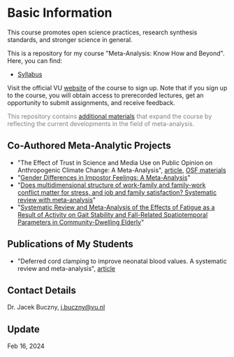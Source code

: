 # Basic Information

This course promotes open science practices, research synthesis standards, and stronger science in general.

This is a repository for my course "Meta-Analysis: Know How and Beyond". Here, you can find:
- [Syllabus](https://github.com/jbuczny/meta-analysis_know_how_and_beyond/blob/main/syllabus.md)

Visit the official VU [website](https://vu.nl/en/education/professionals/courses-programmes/meta-analysis-know-how-and-beyond) of the course to sign up. Note that if you sign up to the course, you will obtain access to prerecorded lectures, get an opportunity to submit assignments, and receive feedback.

<span style="color:grey">This repository contains [additional materials](https://github.com/jbuczny/meta-analysis_know_how_and_beyond/blob/main/additional_materials.md) that expand the course by reflecting the current developments in the field of meta-analysis.</span>

## Co-Authored Meta-Analytic Projects
- "The Effect of Trust in Science and Media Use on Public Opinion on Anthropogenic Climate Change: A Meta-Analysis", [article](https://www.tandfonline.com/doi/full/10.1080/17524032.2023.2280749), [OSF materials](https://osf.io/w3syv/)
- "[Gender Differences in Impostor Feelings: A Meta-Analysis](https://www.crd.york.ac.uk/prospero/display_record.php?RecordID=423443)"
- "[Does multidimensional structure of work-family and family-work conflict matter for stress, and job and family satisfaction? Systematic review with meta-analysis](https://www.crd.york.ac.uk/prospero/display_record.php?RecordID=337199)"
- "[Systematic Review and Meta-Analysis of the Effects of Fatigue as a Result of Activity on Gait Stability and Fall-Related Spatiotemporal Parameters in Community-Dwelling Elderly](https://www.crd.york.ac.uk/prospero/display_record.php?RecordID=357662)"

## Publications of My Students
- "Deferred cord clamping to improve neonatal blood values. A systematic review and meta-analysis", [article](https://www.sciencedirect.com/science/article/pii/S0020748924000300)

## Contact Details
Dr. Jacek Buczny, j.buczny@vu.nl

## Update
Feb 16, 2024
